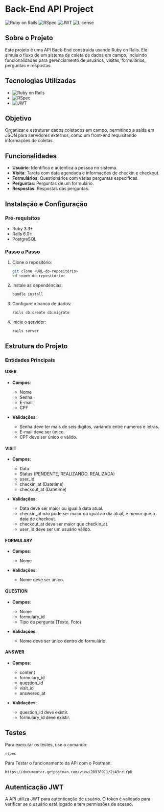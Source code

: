 # Back-End API Project

![Ruby on Rails](https://img.shields.io/badge/Ruby%20on%20Rails-5.2.3-red)
![RSpec](https://img.shields.io/badge/RSpec-3.8-green)
![JWT](https://img.shields.io/badge/JWT-Auth-blue)
![License](https://img.shields.io/badge/license-MIT-brightgreen)

## Sobre o Projeto

Este projeto é uma API Back-End construída usando Ruby on Rails. Ele simula o fluxo de um sistema de coleta de dados em campo, incluindo funcionalidades para gerenciamento de usuários, visitas, formulários, perguntas e respostas.

## Tecnologias Utilizadas

- ![Ruby on Rails](https://img.shields.io/badge/Ruby%20on%20Rails-API%20Only-red)
- ![RSpec](https://img.shields.io/badge/RSpec-Test-blue)
- ![JWT](https://img.shields.io/badge/JWT-Authentication-brightgreen)

## Objetivo

Organizar e estruturar dados coletados em campo, permitindo a saída em JSON para servidores externos, como um front-end requisitando informações de coletas.

## Funcionalidades

- **Usuário**: Identifica e autentica a pessoa no sistema.
- **Visita**: Tarefa com data agendada e informações de checkin e checkout.
- **Formulários**: Questionários com várias perguntas específicas.
- **Perguntas**: Perguntas de um formulário.
- **Respostas**: Respostas das perguntas.

## Instalação e Configuração

### Pré-requisitos

- Ruby 3.3+
- Rails 6.0+
- PostgreSQL

### Passo a Passo

1. Clone o repositório:
   ```sh
   git clone <URL-do-repositório>
   cd <nome-do-repositório>
   ```

2. Instale as dependências:
   ```sh
   bundle install
   ```

3. Configure o banco de dados:
   ```sh
   rails db:create db:migrate
   ```

4. Inicie o servidor:
   ```sh
   rails server
   ```

## Estrutura do Projeto

### Entidades Principais

#### USER

- **Campos**:
  - Nome
  - Senha
  - E-mail
  - CPF

- **Validações**:
  - Senha deve ter mais de seis dígitos, variando entre números e letras.
  - E-mail deve ser único.
  - CPF deve ser único e válido.

#### VISIT

- **Campos**:
  - Data
  - Status (PENDENTE, REALIZANDO, REALIZADA)
  - user_id
  - checkin_at (Datetime)
  - checkout_at (Datetime)

- **Validações**:
  - Data deve ser maior ou igual à data atual.
  - checkin_at não pode ser maior ou igual ao dia atual, e menor que a data de checkout.
  - checkout_at deve ser maior que checkin_at.
  - user_id deve ser um usuário válido.

#### FORMULARY

- **Campos**:
  - Nome

- **Validações**:
  - Nome deve ser único.

#### QUESTION

- **Campos**:
  - Nome
  - formulary_id
  - Tipo de pergunta (Texto, Foto)

- **Validações**:
  - Nome deve ser único dentro do formulário.

#### ANSWER

- **Campos**:
  - content
  - formulary_id
  - question_id
  - visit_id
  - answered_at

- **Validações**:
  - question_id deve existir.
  - formulary_id deve existir.

## Testes

Para executar os testes, use o comando:
```sh
rspec
```

Para Testar o funcionamento da API com o Postman:
```sh
https://documenter.getpostman.com/view/28918911/2sA3rzLYpD
```

## Autenticação JWT

A API utiliza JWT para autenticação de usuário. O token é validado para verificar se o usuário está logado e tem permissões de acesso.


